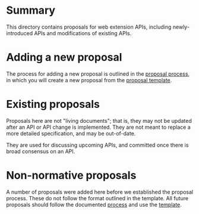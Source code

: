 # Summary

This directory contains proposals for web extension APIs, including newly-
introduced APIs and modifications of existing APIs.

# Adding a new proposal

The process for adding a new proposal is outlined in the
[proposal process](proposal_process.md), in which you will create a new proposal
from the [proposal template](proposal_template.md).

# Existing proposals

Proposals here are not "living documents"; that is, they may not be updated
after an API or API change is implemented. They are not meant to replace a more
detailed specification, and may be out-of-date.

They are used for discussing upcoming APIs, and committed once there is broad
consensus on an API.

# Non-normative proposals

A number of proposals were added here before we established the proposal
process. These do not follow the format outlined in the template. All future
proposals should follow the documented [process](proposal_process.md) and use
the [template](proposal_template.md).
